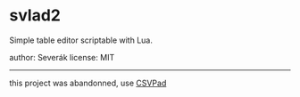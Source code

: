 svlad2
======

Simple table editor scriptable with Lua.

author: Severák
license: MIT

---

this project was abandonned, use [CSVPad](http://www.trustfm.net/GeneralTools/CSVpad.php)
